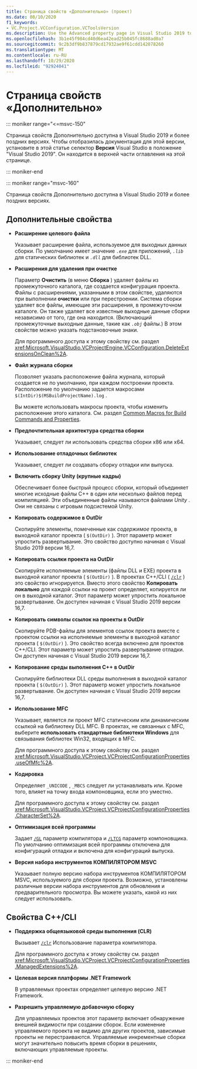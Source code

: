 ```yaml
---
title: Страница свойств «Дополнительно» (проект)
ms.date: 08/10/2020
f1_keywords:
- VC.Project.VCConfiguration.VCToolsVersion
ms.description: Use the Advanced property page in Visual Studio 2019 to set various properties for C++ projects.
ms.openlocfilehash: 3b1e45f984cd40d6ea42ead25b045fc8688ad0a7
ms.sourcegitcommit: 9c2b3df9b837879cd17932ae9f61cdd142078260
ms.translationtype: MT
ms.contentlocale: ru-RU
ms.lasthandoff: 10/29/2020
ms.locfileid: "92924041"
---
```

# <a name="advanced-property-page"></a>Страница свойств «Дополнительно»

::: moniker range="<=msvc-150"

Страница свойств Дополнительно доступна в Visual Studio 2019 и более поздних версиях. Чтобы отобразилась документация для этой версии, установите в этой статье селектор **Версия** Visual Studio в положение "Visual Studio 2019". Он находится в верхней части оглавления на этой странице.

::: moniker-end

::: moniker range="msvc-160"

Страница свойств Дополнительно доступна в Visual Studio 2019 и более поздних версиях.

## <a name="advanced-properties"></a>Дополнительные свойства

- **Расширение целевого файла**

   Указывает расширение файла, используемое для выходных данных сборки. По умолчанию имеет значение *`.exe`* для приложений, *`.lib`* для статических библиотек и *`.dll`* для библиотек DLL.

- **Расширения для удаления при очистке**

   Параметр **Очистить** (в меню **Сборка** ) удаляет файлы из промежуточного каталога, где создается конфигурация проекта. Файлы с расширениями, указанными в этом свойстве, удаляются при выполнении **очистки** или при перестроении. Система сборки удаляет все файлы, имеющие эти расширения, в промежуточном каталоге. Он также удаляет все известные выходные данные сборки независимо от того, где она находится. (Включающий промежуточные выходные данные, такие как *`.obj`* файлы.) В этом свойстве можно указать подстановочные знаки.

   Для программного доступа к этому свойству см. раздел <xref:Microsoft.VisualStudio.VCProjectEngine.VCConfiguration.DeleteExtensionsOnClean%2A>.

- **Файл журнала сборки**

   Позволяет указать расположение файла журнала, который создается не по умолчанию, при каждом построении проекта. Расположение по умолчанию задается макросами `$(IntDir)$(MSBuildProjectName).log` .

   Вы можете использовать макросы проекта, чтобы изменить расположение этого каталога. См. раздел [Common Macros for Build Commands and Properties](common-macros-for-build-commands-and-properties.md).

- **Предпочтительная архитектура средства сборки**

   Указывает, следует ли использовать средства сборки x86 или x64.

- **Использование отладочных библиотек**

   Указывает, следует ли создавать сборку отладки или выпуска.

- **Включить сборку Unity (крупные кадры)**

   Обеспечивает более быстрый процесс сборки, который объединяет многие исходные файлы C++ в один или несколько файлов перед компиляцией. Эти объединенные файлы называются файлами *Unity* . Они не связаны с игровым подсистемой Unity.

- **Копировать содержимое в OutDir**

   Скопируйте элементы, помеченные как *содержимое* проекта, в выходной каталог проекта ( `$(OutDir)` ). Этот параметр может упростить развертывание. Это свойство доступно начиная с Visual Studio 2019 версии 16,7.

- **Копировать ссылки проекта на OutDir**

   Скопируйте исполняемые элементы (файлы DLL и EXE) проекта в выходной каталог проекта ( `$(OutDir)` ). В проектах C++/CLI ( [`/clr`](clr-common-language-runtime-compilation.md) ) это свойство игнорируется. Вместо этого свойство **Копировать локально** для каждой ссылки на проект определяет, копируется ли он в выходной каталог. Этот параметр может упростить локальное развертывание. Он доступен начиная с Visual Studio 2019 версии 16,7.

- **Копировать символы ссылок на проекты в OutDir**

   Скопируйте PDB-файлы для элементов ссылок проекта вместе с проектом ссылки на исполняемые элементы в выходной каталог проекта ( `$(OutDir)` ). Это свойство всегда включено для проектов C++/CLI. Этот параметр может упростить развертывание отладки. Он доступен начиная с Visual Studio 2019 версии 16,7.

- **Копирование среды выполнения C++ в OutDir**

   Скопируйте библиотеки DLL среды выполнения в выходной каталог проекта ( `$(OutDir)` ). Этот параметр может упростить локальное развертывание. Он доступен начиная с Visual Studio 2019 версии 16,7.

- **Использование MFC**

   Указывает, является ли проект MFC статическим или динамическим ссылкой на библиотеку DLL MFC. В проектах, не связанных с MFC, выберите **использовать стандартные библиотеки Windows** для связывания библиотек Win32, входящих в MFC.

   Для программного доступа к этому свойству см. раздел <xref:Microsoft.VisualStudio.VCProject.VCProjectConfigurationProperties.useOfMfc%2A>.

- **Кодировка**

   Определяет `_UNICODE` , `_MBCS` следует ли устанавливать или. Кроме того, влияет на точку входа компоновщика, если это уместно.

   Для программного доступа к этому свойству см. раздел <xref:Microsoft.VisualStudio.VCProject.VCProjectConfigurationProperties.CharacterSet%2A>.

- **Оптимизация всей программы**

   Задает [`/GL`](gl-whole-program-optimization.md) параметр компилятора и [`/LTCG`](ltcg-link-time-code-generation.md) параметр компоновщика. По умолчанию оптимизация всей программы отключена для конфигураций отладки и включена для конфигураций выпуска.

- **Версия набора инструментов КОМПИЛЯТОРОМ MSVC**

   Указывает полную версию набора инструментов КОМПИЛЯТОРОМ MSVC, используемого для сборки проекта. Возможно, установлены различные версии набора инструментов для обновления и предварительного просмотра. Вы можете указать, какой из них следует использовать.

## <a name="ccli-properties"></a>Свойства C++/CLI

- **Поддержка общеязыковой среды выполнения (CLR)**

   Вызывает [`/clr`](clr-common-language-runtime-compilation.md) Использование параметра компилятора.

   Для программного доступа к этому свойству см. раздел <xref:Microsoft.VisualStudio.VCProject.VCProjectConfigurationProperties.ManagedExtensions%2A>.

- **Целевая версия платформы .NET Framework**

   В управляемых проектах определяет целевую версию .NET Framework.

- **Разрешить управляемую добавочную сборку**

   Для управляемых проектов этот параметр включает обнаружение внешней видимости при создании сборок. Если изменение управляемого проекта не видимо для других проектов, зависимые проекты не перестраиваются. Управляемые инкрементные сборки могут значительно повысить время сборки в решениях, включающих управляемые проекты.

::: moniker-end
